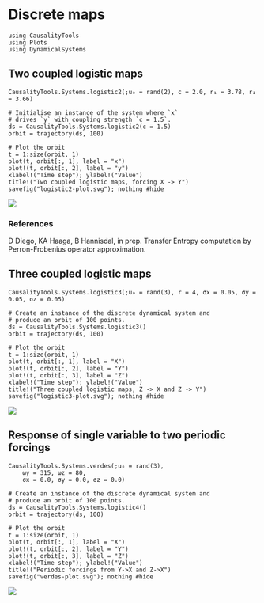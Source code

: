 # Discrete maps

```@setup s
using CausalityTools
using Plots
using DynamicalSystems
```

## Two coupled logistic maps
```@docs
CausalityTools.Systems.logistic2(;u₀ = rand(2), c = 2.0, r₁ = 3.78, r₂ = 3.66)
```

```@example s
# Initialise an instance of the system where `x`
# drives `y` with coupling strength `c = 1.5`.
ds = CausalityTools.Systems.logistic2(c = 1.5)
orbit = trajectory(ds, 100)

# Plot the orbit
t = 1:size(orbit, 1)
plot(t, orbit[:, 1], label = "x")
plot!(t, orbit[:, 2], label = "y")
xlabel!("Time step"); ylabel!("Value")
title!("Two coupled logistic maps, forcing X -> Y")
savefig("logistic2-plot.svg"); nothing #hide
```

![](logistic2-plot.svg)

### References
D Diego, KA Haaga, B Hannisdal, in prep. Transfer Entropy computation by Perron-Frobenius operator approximation.

## Three coupled logistic maps
```@docs
CausalityTools.Systems.logistic3(;u₀ = rand(3), r = 4, σx = 0.05, σy = 0.05, σz = 0.05)
```

```@example s
# Create an instance of the discrete dynamical system and
# produce an orbit of 100 points.
ds = CausalityTools.Systems.logistic3()
orbit = trajectory(ds, 100)

# Plot the orbit
t = 1:size(orbit, 1)
plot(t, orbit[:, 1], label = "X")
plot!(t, orbit[:, 2], label = "Y")
plot!(t, orbit[:, 3], label = "Z")
xlabel!("Time step"); ylabel!("Value")
title!("Three coupled logistic maps, Z -> X and Z -> Y")
savefig("logistic3-plot.svg"); nothing #hide
```

![](logistic3-plot.svg)





## Response of single variable to two periodic forcings

```@docs
CausalityTools.Systems.verdes(;u₀ = rand(3),
    ωy = 315, ωz = 80,
    σx = 0.0, σy = 0.0, σz = 0.0)
```

```@example s
# Create an instance of the discrete dynamical system and
# produce an orbit of 100 points.
ds = CausalityTools.Systems.logistic4()
orbit = trajectory(ds, 100)

# Plot the orbit
t = 1:size(orbit, 1)
plot(t, orbit[:, 1], label = "X")
plot!(t, orbit[:, 2], label = "Y")
plot!(t, orbit[:, 3], label = "Z")
xlabel!("Time step"); ylabel!("Value")
title!("Periodic forcings from Y->X and Z->X")
savefig("verdes-plot.svg"); nothing #hide
```

![](verdes-plot.svg)

